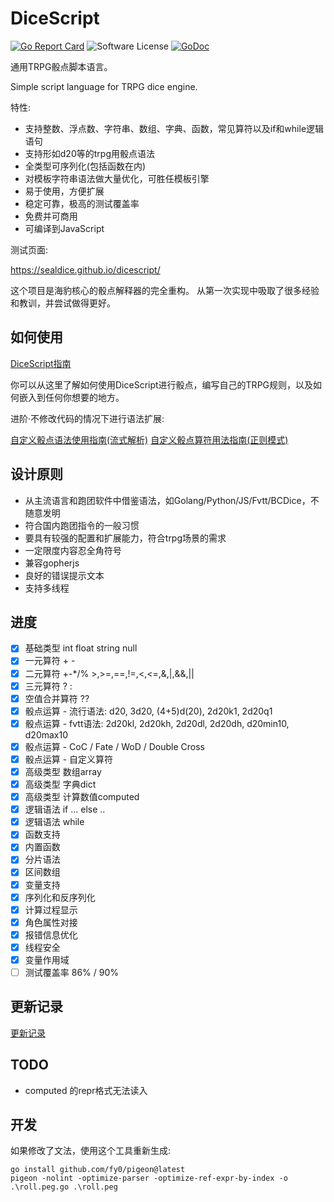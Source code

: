 # DiceScript

[![Go Report Card](https://goreportcard.com/badge/github.com/sealdice/dicescript)](https://goreportcard.com/report/github.com/sealdice/dicescript)
![Software License](https://img.shields.io/badge/license-Apache2-brightgreen.svg?style=flat-square)
[![GoDoc](https://godoc.org/github.com/sealdice/dicescript?status.svg)](https://godoc.org/github.com/sealdice/dicescript)

通用TRPG骰点脚本语言。

Simple script language for TRPG dice engine.

特性:
- 支持整数、浮点数、字符串、数组、字典、函数，常见算符以及if和while逻辑语句
- 支持形如d20等的trpg用骰点语法
- 全类型可序列化(包括函数在内)
- 对模板字符串语法做大量优化，可胜任模板引擎
- 易于使用，方便扩展
- 稳定可靠，极高的测试覆盖率
- 免费并可商用
- 可编译到JavaScript

测试页面:

https://sealdice.github.io/dicescript/

这个项目是海豹核心的骰点解释器的完全重构。
从第一次实现中吸取了很多经验和教训，并尝试做得更好。

## 如何使用

[DiceScript指南](./docs/GUIDE.md)

你可以从这里了解如何使用DiceScript进行骰点，编写自己的TRPG规则，以及如何嵌入到任何你想要的地方。

进阶·不修改代码的情况下进行语法扩展:

[自定义骰点语法使用指南(流式解析)](./docs/CustomDiceParser.md)
[自定义骰点算符用法指南(正则模式)](./docs/CustomDiceRegex.md)


## 设计原则

* 从主流语言和跑团软件中借鉴语法，如Golang/Python/JS/Fvtt/BCDice，不随意发明
* 符合国内跑团指令的一般习惯
* 要具有较强的配置和扩展能力，符合trpg场景的需求
* 一定限度内容忍全角符号
* 兼容gopherjs
* 良好的错误提示文本
* 支持多线程


## 进度

- [x] 基础类型 int float string null
- [x] 一元算符 + -
- [x] 二元算符 +-*/% >,>=,==,!=,<,<=,&,|,&&,||
- [x] 三元算符 ? :
- [x] 空值合并算符 ??
- [x] 骰点运算 - 流行语法: d20, 3d20, (4+5)d(20), 2d20k1, 2d20q1
- [x] 骰点运算 - fvtt语法: 2d20kl, 2d20kh, 2d20dl, 2d20dh, d20min10, d20max10
- [x] 骰点运算 - CoC / Fate / WoD / Double Cross
- [x] 骰点运算 - 自定义算符
- [x] 高级类型 数组array
- [x] 高级类型 字典dict
- [x] 高级类型 计算数值computed
- [x] 逻辑语法 if ... else ..
- [x] 逻辑语法 while
- [x] 函数支持
- [x] 内置函数
- [x] 分片语法
- [x] 区间数组
- [x] 变量支持
- [x] 序列化和反序列化
- [x] 计算过程显示
- [x] 角色属性对接
- [x] 报错信息优化
- [x] 线程安全
- [x] 变量作用域
- [ ] 测试覆盖率 86% / 90%

## 更新记录

[更新记录](./docs/CHANGELOG.md)

## TODO

* computed 的repr格式无法读入

## 开发

如果修改了文法，使用这个工具重新生成:
```
go install github.com/fy0/pigeon@latest
pigeon -nolint -optimize-parser -optimize-ref-expr-by-index -o .\roll.peg.go .\roll.peg
```
